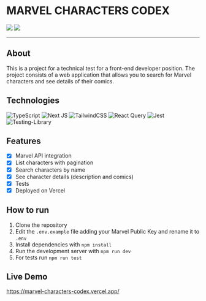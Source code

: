 # MARVEL CHARACTERS CODEX

<img src="https://github.com/rafaelsilva81/test-frontend/blob/rafael-galdino-da-silva/public/promotional.gif?raw=true">
<img src="https://i.imgur.com/1bIztci.png">

---

## About

This is a project for a technical test for a front-end developer position. The project consists of a web application that allows you to search for Marvel characters and see details of their comics.

## Technologies

![TypeScript](https://img.shields.io/badge/typescript-%23007ACC.svg?style=for-the-badge&logo=typescript&logoColor=white)
![Next JS](https://img.shields.io/badge/Next-black?style=for-the-badge&logo=next.js&logoColor=white)
![TailwindCSS](https://img.shields.io/badge/tailwindcss-%2338B2AC.svg?style=for-the-badge&logo=tailwind-css&logoColor=white)
![React Query](https://img.shields.io/badge/-React%20Query-FF4154?style=for-the-badge&logo=react%20query&logoColor=white)
![Jest](https://img.shields.io/badge/-jest-%23C21325?style=for-the-badge&logo=jest&logoColor=white)
![Testing-Library](https://img.shields.io/badge/-TestingLibrary-%23E33332?style=for-the-badge&logo=testing-library&logoColor=white)

## Features

- [x] Marvel API integration
- [x] List characters with pagination
- [x] Search characters by name
- [x] See character details (description and comics)
- [x] Tests
- [x] Deployed on Vercel

## How to run

1. Clone the repository
2. Edit the `.env.example` file adding your Marvel Public Key and rename it to `.env`
3. Install dependencies with `npm install`
4. Run the development server with `npm run dev`
5. For tests run `npm run test`

## Live Demo

https://marvel-characters-codex.vercel.app/
